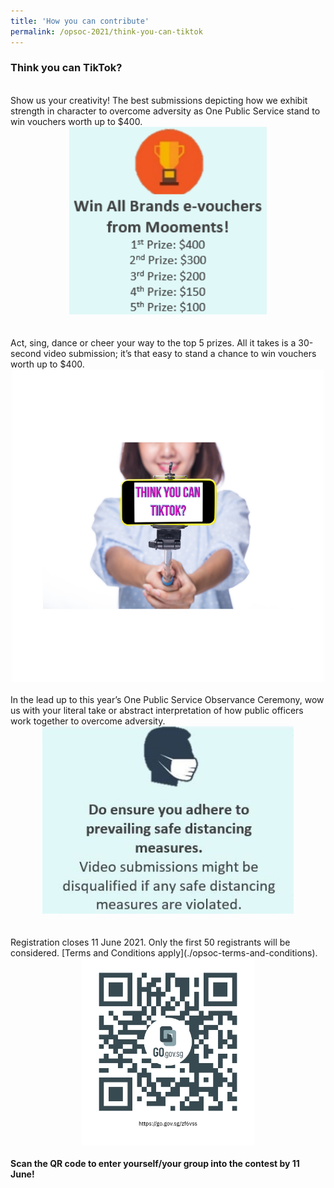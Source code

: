 ```yaml
---
title: 'How you can contribute'
permalink: /opsoc-2021/think-you-can-tiktok
---
```


### Think you can TikTok?<br>
<br>
Show us your creativity! The best submissions depicting how we exhibit strength in character to overcome adversity as One Public Service stand to win vouchers worth up to $400.<br>
<center><img src="/images/TikTok_1.png" alt="TikTok_1" height="300"></center><br>
<br>
Act, sing, dance or cheer your way to the top 5 prizes. All it takes is a 30-second video submission; it’s that easy to stand a chance to win vouchers worth up to $400. <br>
<center><img src="/images/TikTok_2.png" alt="TikTok_2" height="500"></center><br>
In the lead up to this year’s One Public Service Observance Ceremony, wow us with your literal take or abstract interpretation of how public officers work together to overcome adversity. <br>
<center><img src="/images/TikTok_3.jpg" alt="TikTok_3" height="300"></center><br>
<br>
Registration closes 11 June 2021. Only the first 50 registrants will be considered. [Terms and Conditions apply](./opsoc-terms-and-conditions).<br>
<center><a href="https://go.gov.sg/zf6vss" target="_blank"><img src="/images/TikTok-QR.png" alt="TikTok QR" height="300"></a></center><br>
<b>Scan the QR code to enter yourself/your group into the contest by 11 June!</b><br>

